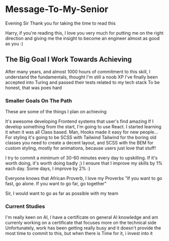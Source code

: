 # Message-To-My-Senior
Evening Sir
Thank you for taking the time to read this

Harry, if you're reading this, I love you very much for putting me on the right direction and giving me the insight to become an engineer almost as good as you :)

## The Big Goal I Work Towards Achieving

After many years, and almost 1000 hours of commitment to this skill, I understand the fundamentals, thought I'm still a noob XP
I've finally been accepted into Turing and passed their tests related to my tech stack
To be honest, that was poes hard

### Smaller Goals On The Path
These are some of the things I plan on achieving

It's awesome developing Frontend systems that user's find amazing
If I develop something from the start, I'm going to use React. I started learning it when it was all Class based. Man, Hooks made it easy for new people...
For styling it's going to be SCSS with Tailwind
Tailwind for the boring old classes you need to create a decent layout, and SCSS with the BEM for custom styling, mostly for animations, because users just love that stuff!

I try to commit a minimum of 30-60 minutes every day to upskilling.
If it's worth doing, it's worth doing badly ;)
I ensure that I improve my skills by 1% each day. Some days, I improve by 2% :)

Everyone knows that African Proverb, I love my Proverbs
"If you want to go fast, go alone. If you want to go far, go together"

Sir, I would want to go as far as possible with my team

### Current Studies
I'm really keen on AI, I have a certificate on general AI knowledge and am currenly working on a certificate that focuses more on the technical side
Unfortunately, work has been getting really busy and it doesn't provide the most time to commit to this, but when there is Time for it, i invest into it
